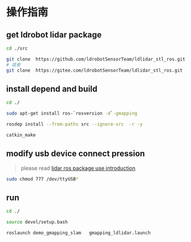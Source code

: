 
# 操作指南

## get ldrobot lidar package
```bash
cd ./src

git clone  https://github.com/ldrobotSensorTeam/ldlidar_stl_ros.git
# 或者
git clone  https://gitee.com/ldrobotSensorTeam/ldlidar_stl_ros.git

```

## install depend and build
```bash
cd ./

sudo apt-get install ros-`rosversion -d`-gmapping

rosdep install --from-paths src --ignore-src  -r -y

catkin_make

```
## modify usb device connect pression
> please read [lidar ros package use introduction](src/ldlidar_stl_ros/README.md)
```bash
sudo chmod 777 /dev/ttyUSB* 
```


## run

```bash
cd ./

source devel/setup.bash

roslaunch demo_gmapping_slam   gmapping_ldlidar.launch
```

